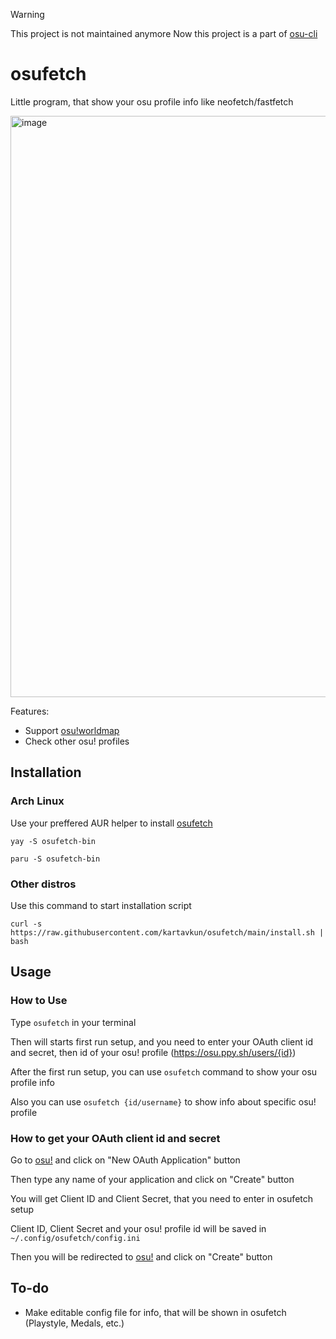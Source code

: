 > [!WARNING]
> This project is not maintained anymore
> Now this project is a part of [osu-cli](https://github.com/kartavkun/osu-cli)

# osufetch
Little program, that show your osu profile info like neofetch/fastfetch

<img width="657" height="930" alt="image" src="https://github.com/user-attachments/assets/4ebdc053-7537-45a9-9319-89bf182560eb" />

Features:
- Support [osu!worldmap](https://osuworld.octo.moe/)
- Check other osu! profiles

## Installation

### Arch Linux
Use your preffered AUR helper to install [osufetch](https://aur.archlinux.org/packages/osufetch-bin)
```
yay -S osufetch-bin
```
```
paru -S osufetch-bin
```

### Other distros
Use this command to start installation script
```
curl -s https://raw.githubusercontent.com/kartavkun/osufetch/main/install.sh | bash
```

## Usage

### How to Use
Type `osufetch` in your terminal

Then will starts first run setup, and you need to enter your OAuth client id and secret, then id of your osu! profile (https://osu.ppy.sh/users/{id})

After the first run setup, you can use `osufetch` command to show your osu profile info

Also you can use `osufetch {id/username}` to show info about specific osu! profile

### How to get your OAuth client id and secret
Go to [osu!](https://osu.ppy.sh/home/account/edit) and click on "New OAuth Application" button

Then type any name of your application and click on "Create" button

You will get Client ID and Client Secret, that you need to enter in osufetch setup

Client ID, Client Secret and your osu! profile id will be saved in `~/.config/osufetch/config.ini`

Then you will be redirected to [osu!](https://osu.ppy.sh/oauth/applications) and click on "Create" button

## To-do
- Make editable config file for info, that will be shown in osufetch (Playstyle, Medals, etc.)
